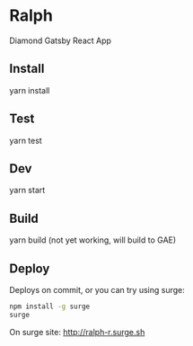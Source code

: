 # Ralph
Diamond Gatsby React App


## Install

yarn install

## Test

yarn test

## Dev

yarn start

## Build

yarn build (not yet working, will build to GAE)

## Deploy
Deploys on commit, or you can try using surge:
```sh
npm install -g surge
surge
```

On surge site: http://ralph-r.surge.sh